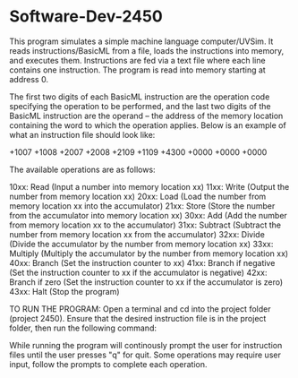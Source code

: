 # Software-Dev-2450

This program simulates a simple machine language computer/UVSim. It reads instructions/BasicML from a file, loads the instructions into memory, and executes them.
Instructions are fed via a text file where each line contains one instruction. The program is read into memory starting at address 0. 

The first two digits of each BasicML instruction are the operation code specifying the operation to be performed, and the last two digits of the BasicML instruction are the operand – the address of the memory location containing the word to which the operation applies.
Below is an example of what an instruction file should look like:

+1007
+1008
+2007
+2008
+2109
+1109
+4300
+0000
+0000
+0000

The available operations are as follows: 

10xx: Read (Input a number into memory location xx)
11xx: Write (Output the number from memory location xx)
20xx: Load (Load the number from memory location xx into the accumulator)
21xx: Store (Store the number from the accumulator into memory location xx)
30xx: Add (Add the number from memory location xx to the accumulator)
31xx: Subtract (Subtract the number from memory location xx from the accumulator)
32xx: Divide (Divide the accumulator by the number from memory location xx)
33xx: Multiply (Multiply the accumulator by the number from memory location xx)
40xx: Branch (Set the instruction counter to xx)
41xx: Branch if negative (Set the instruction counter to xx if the accumulator is negative)
42xx: Branch if zero (Set the instruction counter to xx if the accumulator is zero)
43xx: Halt (Stop the program)

TO RUN THE PROGRAM: Open a terminal and cd into the project folder (project 2450). Ensure that the desired instruction file is in the project folder, 
then run the following command: <python3 program1.py> 

While running the program will continously prompt the user for instruction files until the user presses "q" for quit. Some operations may require user input, follow the prompts to complete each operation. 
